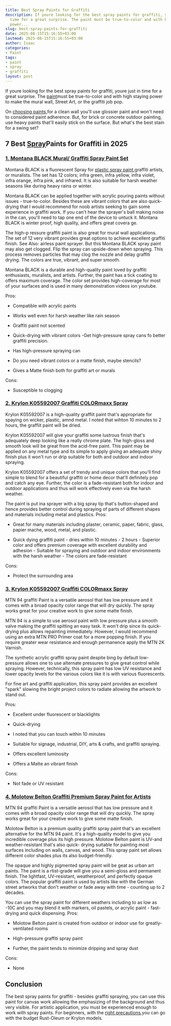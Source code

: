 ```yaml
---
title: Best Spray Paints for Graffiti
description: If youre looking for the best spray paints for graffiti, youre just in
  time for a great surprise. The paint must be true-to-color and with high staying
  power...
slug: best-spray-paints-for-graffiti
date: 2025-08-15T15:16:55+03:00
lastmod: 2025-08-15T15:16:55+03:00
author: Isaac
categories:
- Paint
tags:
- paint
- spray
- graffiti
layout: post
---
```

If youre looking for the best spray paints for graffiti, youre just in time for a great surprise. The [paint](https://pestpolicy.com/best-spray-paint-for-glass/)must be true-to-color and with high staying power to make the mural wall, Street Art, or the graffiti job pop.

On [choosing paints](http://www.ced.berkeley.edu/downloads/pubs/facilities_mch/mch_spraypaint.pdf),for a clean wall you'll use glossier paint and won't need to considered paint adherence. But, for brick or concrete outdoor painting, use heavy paints that'll easily stick on the surface. But what's the best stain for a swing set?

## 7 Best [Spray](https://pestpolicy.com/best-spray-paint-for-metal/)Paints for Graffiti in 2025

###  [1. Montana BLACK Mural/ Graffiti Spray Paint Set](https://www.amazon.com/dp/B010GY2QWO/?tag=p-policy-20)

Montana BLACK is a fluorescent Spray for [plastic spray paint](https://pestpolicy.com/best-spray-paints-for-plastic/),graffiti artists, or muralists. The set has 12 colors; infra green, infra yellow, infra violet, infra orange, infra pink, and infrared. It is also suitable for harsh weather seasons like during heavy rains or winter.

Montana BLACK can be applied together with acrylic pouring paints without issues - true-to-color. Besides these are vibrant colors that are also quick-drying that I would recommend for noob artists seeking to gain some experience in graffiti work. If you can't hear the sprayer's ball making noise in the can, you'll need to tap one end of the device to untuck it. Montana BLACK is winter proof, high quality, and offers great covera ge.

The high-p ressure graffiti paint is also great for mural wall applications. The set of 12 very vibrant provides great options to achieve excellent graffiti finish. See Also: airless paint sprayer. But this Montana BLACK spray paint may also get clogged. Flip the spray can upside-down when spraying. This process removes particles that may clog the nozzle and delay graffiti drying. The colors are true, vibrant, and super smooth.

Montana BLACK is a durable and high-quality paint loved by graffiti enthusiasts, muralists, and artists. Further, the paint has a tick coating to offers maximum coverage. The color set provides high-coverage for most of your surfaces and is used in many demonstration videos ion youtube.

Pros:

- Compatible with acrylic paints

- Works well even for harsh weather like rain season

- Graffiti paint not scented

- Quick-drying with vibrant colors -Get high-pressure spray cans fo better graffiti precision.

- Has high-pressure spraying can

- Do you need vibrant colors or a matte finish, maybe stencils?

- Gives a Matte finish both for graffiti art or murals

Cons:

- Susceptible to clogging

###  [2. Krylon K05592007 Graffiti COLORmaxx Spray](https://www.amazon.com/dp/B07LFXGDWK/?tag=p-policy-20)

Krylon K05592007 is a high-quality graffiit paint that's appropriate for spaying on wicker, plastic, amnd metal. I noted that wihton 10 minutes to 2 hours, the graffiit paint will be dried.

Krylon K05592007 will give your graffiti some lustrous finish that's adequately deep looking like a really chrome plate. The high-gloss and smooth look will be great from the acid-free paint. This paint may be applied on any metal type and its simple to apply giving an adequate shiny finish plus it won't run or drip suitable for both and outdoor and indoor spraying.

Krylon K05592007 offers a set of trendy and unique colors that you'll find simple to blend for a beautiful graffiti or home decor that'll definitely pop and catch any eye. Further, the color is a fade-resistant both for indoor and outdoor applications and thus will work effectively even via the harsh weather.

The paint is put ina sprayer with a big spray tip that's button-shaped and hence provides better control during spraying of parts of different shapes and materials including metal and plastics.
Pros:

- Great for many materials including plaster, ceramic, paper, fabric, glass, papier mache, wood, metal, and plastic.

- Quick dying graffiti paint - dries within 10 minutes - 2 hours - Superior color and offers premium coverage with excellent durability and adhesion - Suitable for spraying and outdoor and indoor environments with the harsh weather - The colors are fade-resistant

Cons:

- Protect the surrounding area

###  [3. Krylon K05592007 Graffiti COLORmaxx Spray](https://www.amazon.com/dp/B07LFXGDWK/?tag=p-policy-20)

MTN 94 graffiti Paint is a versatile aerosol that has low pressure and it comes with a broad opacity color range that will dry quickly. The spray works great for your creative work to give some matte finish.

MTN 94 is a simple to use aerosol paint with low pressure plus a smooth valve making the graffiti spitting an easy task. It won't drip since its quick-drying plus allows repainting immediately. However, I would recommend using an extra MTN PRO Primer coat for a more popping finish. If you require greater wear resistance and enough permanence apply the MTN 2K Varnish.

The synthetic acrylic graffiti spray paint despite bing by default low-pressure allows one to use alternate pressures to give great control while spraying. However, technically, this spray paint has low UV resistance and lower opacity levels for the various colors like it is with various fluorescents.

For fine art and graffiti application, this spray paint provides an excellent "spark" slowing the bright project colors to radiate allowing the artwork to stand out.

Pros:

- Excellent under fluorescent or blacklights

- Quick-drying

- I noted that you can touch within 10 minutes

- Suitable for signage, industrial, DIY, arts & crafts, and graffiti spraying.

- Offers excellent luminosity

- Offers a Matte an vibrant finish

Cons:

- Not fade or UV resistant

###  [4. Molotow Belton Graffiti Premium Spray Paint for Artists](https://www.amazon.com/dp/B07Q393KZX/?tag=p-policy-20)

MTN 94 graffiti Paint is a versatile aerosol that has low pressure and it comes with a broad opacity color range that will dry quickly. The spray works great for your creative work to give some matte finish.

Molotow Belton is a premium quality graffiti spray paint that's an excellent alternative for the MTN 94 paint. It's a high-quality model to give you incredible coverage plus its high pressure. Molotow Belton paint is UV-and weather-resistant that's also quick- drying suitable for painting most surfaces including on walls, canvas, and wood. This spray paint set allows different color shades plus its also budget-friendly.

The opaque and highly pigmented spray paint will be geat as urban art paints. The paint is a rtist-grade will give you a semi-gloss and permanent finish. The lightfast, UV-resistant, weatherproof, and perfectly opaque colors. The popular graffiti paint is used by artists like with the German street artworks that don't weather or fade away with time - counting up to 2 decades.

You can use the spray paint for different weathers including to as low as -10C and you may blend it with markers, oil pastels, or acrylic paint - fast-drying and quick dispensing.
Pros:

- Molotow Belton paint is created from outdoor or indoor use for greatly-ventilated rooms

- High-pressure graffiti spray paint

- Further, the paint tends to minimize dripping and spray dust

Cons:

- None

##  Conclusion

The best spray paints for graffiti - besides graffiti spraying, you can use this paint for canvas work allowing the emphasizing of the background and thus very visible. For artistic application, you must be experienced enough to work with spray paints. For beginners, with the [right precautions](https://www.osha.gov/dts/maritime/sltc/ships/surfaceprep/spray_painting.html),you can go with the budget Rust-Oleum or Krylon models.

